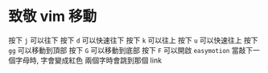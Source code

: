 # 致敬 vim 移動
按下 `j` 可以往下
按下 `d` 可以快速往下
按下 `k` 可以往上
按下 `u` 可以快速往上
按下 `gg` 可以移動到頂部
按下 `G` 可以移動到底部
按下 `F` 可以開啟 `easymotion`
當敲下一個字母時, 字會變成紅色
兩個字時會跳到那個 link
